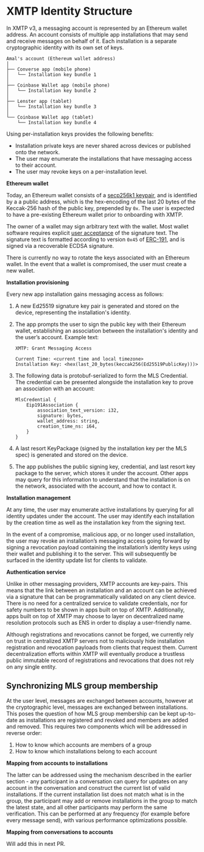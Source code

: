 # XMTP Identity Structure

In XMTP v3, a messaging account is represented by an Ethereum wallet address. An account consists of multiple app installations that may send and receive messages on behalf of it. Each installation is a separate cryptographic identity with its own set of keys.

```
Amal's account (Ethereum wallet address)
│
├── Converse app (mobile phone)
│   └── Installation key bundle 1
│
├── Coinbase Wallet app (mobile phone)
│   └── Installation key bundle 2
│
├── Lenster app (tablet)
│   └── Installation key bundle 3
│
└── Coinbase Wallet app (tablet)
    └── Installation key bundle 4
```

Using per-installation keys provides the following benefits:

- Installation private keys are never shared across devices or published onto the network.
- The user may enumerate the installations that have messaging access to their account.
- The user may revoke keys on a per-installation level.

**Ethereum wallet**

Today, an Ethereum wallet consists of a [secp256k1 keypair](https://ethereum.org/en/developers/docs/accounts/#account-creation), and is identified by a a public address, which is the hex-encoding of the last 20 bytes of the Keccak-256 hash of the public key, prepended by `0x`. The user is expected to have a pre-existing Ethereum wallet prior to onboarding with XMTP.

The owner of a wallet may sign arbitrary text with the wallet. Most wallet software requires explicit [user acceptance](https://docs.metamask.io/wallet/how-to/sign-data/#use-personal_sign) of the signature text. The signature text is formatted according to version `0x45` of [ERC-191](https://eips.ethereum.org/EIPS/eip-191), and is signed via a recoverable ECDSA signature.

There is currently no way to rotate the keys associated with an Ethereum wallet. In the event that a wallet is compromised, the user must create a new wallet.

**Installation provisioning**

Every new app installation gains messaging access as follows:

1. A new Ed25519 signature key pair is generated and stored on the device, representing the installation's identity.
2. The app prompts the user to sign the public key with their Ethereum wallet, establishing an association between the installation's identity and the user’s account. Example text:

   ```
   XMTP: Grant Messaging Access

   Current Time: <current time and local timezone>
   Installation Key: <hex(last_20_bytes(keccak256(Ed25519PublicKey)))>
   ```

3. The following data is protobuf-serialized to form the MLS Credential. The credential can be presented alongside the installation key to prove an association with an account:

   ```
   MlsCredential {
       Eip191Association {
           association_text_version: i32,
           signature: bytes,
           wallet_address: string,
           creation_time_ns: i64,
       }
   }
   ```

4. A last resort KeyPackage (signed by the installation key per the MLS spec) is generated and stored on the device.
5. The app publishes the public signing key, credential, and last resort key package to the server, which stores it under the account. Other apps may query for this information to understand that the installation is on the network, associated with the account, and how to contact it.

**Installation management**

At any time, the user may enumerate active installations by querying for all identity updates under the account. The user may identify each installation by the creation time as well as the installation key from the signing text.

In the event of a compromise, malicious app, or no longer used installation, the user may revoke an installation’s messaging access going forward by signing a revocation payload containing the installation’s identity keys using their wallet and publishing it to the server. This will subsequently be surfaced in the identity update list for clients to validate.

**Authentication service**

Unlike in other messaging providers, XMTP accounts are key-pairs. This means that the link between an installation and an account can be achieved via a signature that can be programmatically validated on any client device. There is no need for a centralized service to validate credentials, nor for safety numbers to be shown in apps built on top of XMTP. Additionally, apps built on top of XMTP may choose to layer on decentralized name resolution protocols such as ENS in order to display a user-friendly name.

Although registrations and revocations cannot be forged, we currently rely on trust in centralized XMTP servers not to maliciously hide installation registration and revocation payloads from clients that request them. Current decentralization efforts within XMTP will eventually produce a trustless public immutable record of registrations and revocations that does not rely on any single entity.

## Synchronizing MLS group membership

At the user level, messages are exchanged between accounts, however at the cryptographic level, messages are exchanged between installations. This poses the question of how MLS group membership can be kept up-to-date as installations are registered and revoked and members are added and removed. This requires two components which will be addressed in reverse order:

1. How to know which accounts are members of a group
2. How to know which installations belong to each account

**Mapping from accounts to installations**

The latter can be addressed using the mechanism described in the earlier section - any participant in a conversation can query for updates on any account in the conversation and construct the current list of valid installations. If the current installation list does not match what is in the group, the participant may add or remove installations in the group to match the latest state, and all other participants may perform the same verification. This can be performed at any frequency (for example before every message send), with various performance optimizations possible.

**Mapping from conversations to accounts**

Will add this in next PR.
